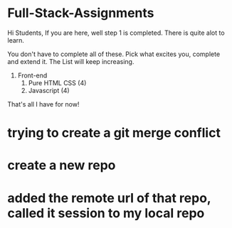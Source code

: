# Full-Stack-Assignments

Hi Students, If you are here, well step 1 is completed.
There is quite alot to learn. 

You don't have to complete all of these. 
Pick what excites you, complete and extend it.
The List will keep increasing.

1. Front-end 
    1. Pure HTML CSS (4)
    1. Javascript (4)

That's all I have for now! 

# trying  to create a git merge conflict 

# create a new repo 
# added the remote url of that repo, called it session to my local repo
